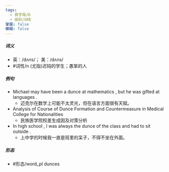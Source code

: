 ```yaml
---
tags:
  - 首字母/D
  - 级别/GRE
掌握: false
模糊: false
---
```

##### 词义
- 英：/dʌns/； 美：/dʌns/
- #词性/n  (尤指)迟钝的学生；愚笨的人
##### 例句
- Michael may have been a dunce at mathematics , but he was gifted at languages .
	- 迈克尔在数学上可能不太灵光，但在语言方面很有天赋。
- Analysis of Course of Dunce Formation and Countermeasure in Medical College for Nationalities
	- 民族医学院校差生成因及对策分析
- In high school , I was always the dunce of the class and had to sit outside .
	- 上中学的时候我一直是班里的呆子，不得不坐在外面。
##### 形态
- #形态/word_pl dunces
